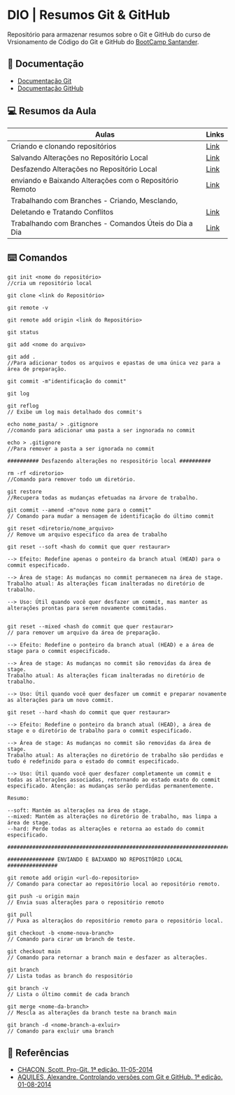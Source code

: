 # DIO | Resumos Git & GitHub

Repositório para armazenar resumos sobre o Git e GitHub do curso de Vrsionamento de Código do Git e GitHub do [BootCamp Santander](https://web.dio.me/track/santander-2024-backend-com-java).


## 📄 Documentação
- [Documentação Git](https://git-scm.com/doc)
- [Documentação GitHub](https://docs.github.com/pt)

## 💻 Resumos da Aula

| Aulas | Links |
|------|----------|
| Criando e clonando repositórios | [Link]()|
| Salvando Alterações no Repositório Local | [Link](https://web.dio.me/course/versionamento-de-codigo-com-git-e-github/learning/599dd3dd-d189-474f-a55c-22f37b4472da?back=/track/santander-2024-backend-com-java)|
|Desfazendo Alterações no Repositório Local| [Link]()|
| enviando e Baixando Alterações com o Repositório Remoto | [Link]()|
| Trabalhando com Branches - Criando, Mesclando, | |
 Deletando e Tratando Conflitos  | [Link]()|
  | Trabalhando com Branches - Comandos Úteis do Dia a Dia | [Link]()|

## ⌨️ Comandos
  ```
git init <nome do repositório>
//cria um repositório local

git clone <link do Repositório>

git remote -v

git remote add origin <link do Repositório>

git status

git add <nome do arquivo>

git add . 
//Para adicionar todos os arquivos e epastas de uma única vez para a área de preparação.

git commit -m"identificação do commit"

git log 

git reflog 
// Exibe um log mais detalhado dos commit's

echo nome_pasta/ > .gitignore 
//comando para adicionar uma pasta a ser ingnorada no commit

echo > .gitignore 
//Para remover a pasta a ser ignorada no commit

########## Desfazendo alterações no respositório local ##########

rm -rf <diretorio>
//Comando para remover todo um diretório.

git restore 
//Recupera todas as mudanças efetuadas na árvore de trabalho.

git commit --amend -m"novo nome para o commit"
// Comando para mudar a mensagem de identificação do último commit

git reset <diretorio/nome_arquivo>
// Remove um arquivo especifico da area de trabalho 

git reset --soft <hash do commit que quer restaurar>

--> Efeito: Redefine apenas o ponteiro da branch atual (HEAD) para o commit especificado.

--> Área de stage: As mudanças no commit permanecem na área de stage.
Trabalho atual: As alterações ficam inalteradas no diretório de trabalho.

--> Uso: Útil quando você quer desfazer um commit, mas manter as alterações prontas para serem novamente commitadas.


git reset --mixed <hash do commit que quer restaurar>
// para remover um arquivo da área de preparação.

--> Efeito: Redefine o ponteiro da branch atual (HEAD) e a área de stage para o commit especificado.

--> Área de stage: As mudanças no commit são removidas da área de stage.
Trabalho atual: As alterações ficam inalteradas no diretório de trabalho.

--> Uso: Útil quando você quer desfazer um commit e preparar novamente as alterações para um novo commit.

git reset --hard <hash do commit que quer restaurar>

--> Efeito: Redefine o ponteiro da branch atual (HEAD), a área de stage e o diretório de trabalho para o commit especificado.

--> Área de stage: As mudanças no commit são removidas da área de stage.
Trabalho atual: As alterações no diretório de trabalho são perdidas e tudo é redefinido para o estado do commit especificado.

--> Uso: Útil quando você quer desfazer completamente um commit e todas as alterações associadas, retornando ao estado exato do commit especificado. Atenção: as mudanças serão perdidas permanentemente.

Resumo:

--soft: Mantém as alterações na área de stage.
--mixed: Mantém as alterações no diretório de trabalho, mas limpa a área de stage.
--hard: Perde todas as alterações e retorna ao estado do commit especificado.

#########################################################################

############### ENVIANDO E BAIXANDO NO REPOSITÓRIO LOCAL ################

git remote add origin <url-do-repositorio>
// Comando para conectar ao repositório local ao repositório remoto.

git push -u origin main
// Envia suas alterações para o repositório remoto

git pull
// Puxa as alteraçãos do repositório remoto para o repositório local.

git checkout -b <nome-nova-branch>
// Comando para cirar um branch de teste.

git checkout main
// Comando para retornar a branch main e desfazer as alterações.

git branch
// Lista todas as branch do respositório

git branch -v
// Lista o último commit de cada branch

git merge <nome-da-branch>
// Mescla as alterações da branch teste na branch main

git branch -d <nome-branch-a-exluir>
// Comando para excluir uma branch

  ```

  ## 🔎 Referências 
 - [CHACON, Scott. Pro-Git.  1ª edição. 11-05-2014 ](https://git-scm.com/book/pt-br/v2)
  - [AQUILES, Alexandre. Controlando versões com Git e GitHub.  1ª edição. 01-08-2014 ](https://www.casadocodigo.com.br/pages/sumario-git-github)
